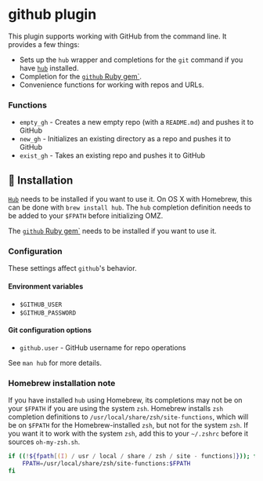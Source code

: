 # github plugin

This plugin supports working with GitHub from the command line. It provides a
few things:

-   Sets up the `hub` wrapper and completions for the `git` command if you have
    [`hub`](HTTPS://github.com/github/hub) installed.
-   Completion for the
    [`github` Ruby gem`](HTTPS://github.com/defunkt/github-gem).
-   Convenience functions for working with repos and URLs.

### Functions

-   `empty_gh` - Creates a new empty repo (with a `README.md`) and pushes it to
    GitHub
-   `new_gh` - Initializes an existing directory as a repo and pushes it to
    GitHub
-   `exist_gh` - Takes an existing repo and pushes it to GitHub

## 🚀 Installation

[`Hub`](HTTPS://github.com/github/hub) needs to be installed if you want to use
it. On OS X with Homebrew, this can be done with `brew install hub`. The `hub`
completion definition needs to be added to your `$FPATH` before initializing
OMZ.

The [`github` Ruby gem`](HTTPS://github.com/defunkt/github-gem) needs to be
installed if you want to use it.

### Configuration

These settings affect `github`'s behavior.

#### Environment variables

-   `$GITHUB_USER`
-   `$GITHUB_PASSWORD`

#### Git configuration options

-   `github.user` - GitHub username for repo operations

See `man hub` for more details.

### Homebrew installation note

If you have installed `hub` using Homebrew, its completions may not be on your
`$FPATH` if you are using the system `zsh`. Homebrew installs `zsh` completion
definitions to `/usr/local/share/zsh/site-functions`, which will be on `$FPATH`
for the Homebrew-installed `zsh`, but not for the system `zsh`. If you want it
to work with the system `zsh`, add this to your `~/.zshrc` before it sources
`oh-my-zsh.sh`.

```zsh
if ((!${fpath[(I) / usr / local / share / zsh / site - functions]})); then
	FPATH=/usr/local/share/zsh/site-functions:$FPATH
fi
```
